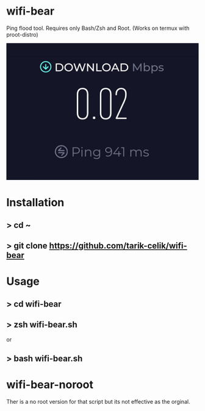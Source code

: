 # wifi-bear
Ping flood tool. Requires only Bash/Zsh and Root.
(Works on termux with proot-distro)

![alt_text](https://github.com/tarik-celik/wifi-bear/blob/main/Screenshot_20231213_133238_Chrome.jpg)

# Installation 
## > cd ~
## > git clone https://github.com/tarik-celik/wifi-bear

# Usage 

## > cd wifi-bear

## > zsh wifi-bear.sh
or
## > bash wifi-bear.sh


# wifi-bear-noroot

Ther is a no root version for that script but its not effective as the orginal.
